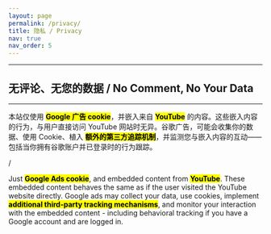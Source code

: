 ```yaml
---
layout: page
permalink: /privacy/
title: 隐私 / Privacy
nav: true
nav_order: 5
---
```


---

## 无评论、无您的数据 / No Comment, No Your Data

---

本站仅使用 **<mark>Google 广告 cookie</mark>**，并嵌入来自 **<mark>YouTube</mark>** 的内容。这些嵌入内容的行为，与用户直接访问 YouTube 网站时无异。谷歌广告，可能会收集你的数据、使用 Cookie、植入 **<mark>额外的第三方追踪机制</mark>**，并监测您与嵌入内容的互动——包括当你拥有谷歌账户并已登录时的行为跟踪。

/

Just **<mark>Google Ads cookie</mark>**, and embedded content from **<mark>YouTube</mark>**. These embedded content behaves the same as if the user visited the YouTube website directly. Google ads may collect your data, use cookies, implement **<mark>additional third-party tracking mechanisms</mark>**, and monitor your interaction with the embedded content - including behavioral tracking if you have a Google account and are logged in.
